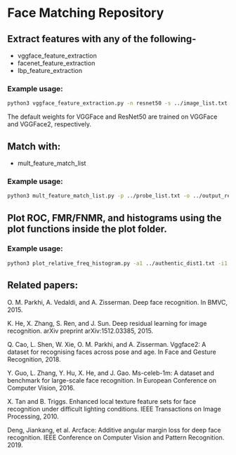 # Face Matching Repository

## Extract features with any of the following-
- vggface_feature_extraction
- facenet_feature_extraction
- lbp_feature_extraction

### Example usage:
~~~bash
python3 vggface_feature_extraction.py -n resnet50 -s ../image_list.txt -d ../output_folder
~~~

The default weights for VGGFace and ResNet50 are trained on VGGFace and VGGFace2, respectively.

## Match with:
- mult_feature_match_list

### Example usage:
~~~bash
python3 mult_feature_match_list.py -p ../probe_list.txt -o ../output_results/ -d MORPH -gr AA -m 1
~~~
## Plot ROC, FMR/FNMR, and histograms using the plot functions inside the plot folder.

### Example usage:
~~~bash
python3 plot_relative_freq_histogram.py -a1 ../authentic_dist1.txt -i1 ../impostor_dist1.txt -l1 Label1 -a2 ../authentic_dist2.txt -i2 ../impostor_dist2.txt -l2 Label2 -t 'Tittle' -d ../save_folder -n output
~~~

## Related papers:

O. M. Parkhi, A. Vedaldi, and A. Zisserman. Deep face recognition. In BMVC, 2015.

K. He, X. Zhang, S. Ren, and J. Sun. Deep residual learning for image recognition. arXiv preprint arXiv:1512.03385,
2015.

Q. Cao, L. Shen, W. Xie, O. M. Parkhi, and A. Zisserman. Vggface2: A dataset for recognising faces across pose and age. In Face and Gesture Recognition, 2018.

Y. Guo, L. Zhang, Y. Hu, X. He, and J. Gao. Ms-celeb-1m: A dataset and benchmark for large-scale face recognition. In European Conference on Computer Vision, 2016.

X. Tan and B. Triggs. Enhanced local texture feature sets for face recognition under difficult lighting conditions. IEEE Transactions on Image Processing, 2010.

Deng, Jiankang, et al. Arcface: Additive angular margin loss for deep face recognition. IEEE Conference on Computer Vision and Pattern Recognition. 2019.




